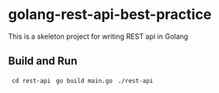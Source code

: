 # golang-rest-api-best-practice
This is a skeleton project for writing REST api in Golang

## Build and Run
``` cd rest-api```
``` go build main.go```
``` ./rest-api```
